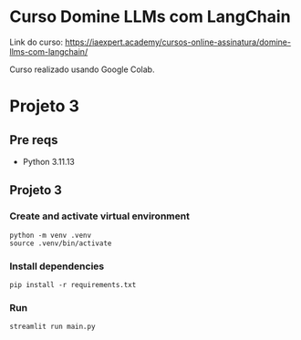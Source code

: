 # Curso Domine LLMs com LangChain

Link do curso: https://iaexpert.academy/cursos-online-assinatura/domine-llms-com-langchain/

Curso realizado usando Google Colab.

# Projeto 3

## Pre reqs
* Python 3.11.13

## Projeto 3

### Create and activate virtual environment

```
python -m venv .venv 
source .venv/bin/activate
```

### Install dependencies

```
pip install -r requirements.txt
```

### Run

```
streamlit run main.py
```
